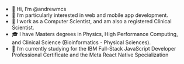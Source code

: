 - 👋 Hi, I’m @andrewmcs
- 👀 I’m particularly interested in web and mobile app development. 
- 🏥 I work as a Computer Scientist, and am also a registered Clinical Scientist.
- 🎓 I have Masters degrees in Physics, High Performance Computing, and Clinical Science (Bioinformatics - Physical Sciences).
- 🌱 I’m currently studying for the IBM Full-Stack JavaScript Developer Professional Certificate and the Meta React Native Specialization
<!---
andrewmcs/andrewmcs is a ✨ special ✨ repository because its `README.md` (this file) appears on your GitHub profile.
You can click the Preview link to take a look at your changes.
--->
